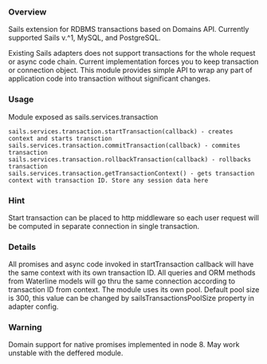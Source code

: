### Overview ###

Sails extension for RDBMS transactions based on Domains API. 
Currently supported Sails v.^1, MySQL, and PostgreSQL.

Existing Sails adapters does not support transactions for the whole request or async code chain. Current implementation forces you to keep transaction or connection object. This module provides simple API to wrap any part of application code into transaction without significant changes. 

### Usage ###

Module exposed as sails.services.transaction

    sails.services.transaction.startTransaction(callback) - creates context and starts transction
    sails.services.transaction.commitTransaction(callback) - commites transaction
    sails.services.transaction.rollbackTransaction(callback) - rollbacks transaction
	sails.services.transaction.getTransactionContext() - gets transaction context with transaction ID. Store any session data here
	
### Hint ###
Start transaction can be placed to http middleware so each user request will be computed in separate connection in single transaction.

### Details ###

All promises and async code invoked in startTransaction callback will have the same context with its own transaction ID. All queries and ORM methods from Waterline models will go thru the same connection according to transaction ID from context.
The module uses its own pool. Default pool size is 300, this value can be changed by sailsTransactionsPoolSize property in adapter config.

### Warning ###

Domain support for native promises implemented in node 8. May work unstable with the deffered module. 